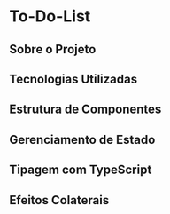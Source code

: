# To-Do-List
## Sobre o Projeto
## Tecnologias Utilizadas
## Estrutura de Componentes
## Gerenciamento de Estado
## Tipagem com TypeScript
## Efeitos Colaterais
